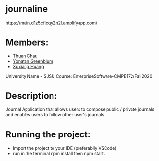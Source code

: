 # journaline
https://main.d1z5cficqy2n2l.amplifyapp.com/

# Members:
* [Thuan Chau](https://github.com/ThuanChau22)
* [Yonatan Greenblum](https://github.com/YoniGreenblum)
* [Xuxiang Huang](https://github.com/XuxiH)

University Name - SJSU
Course: EnterpriseSoftware-CMPE172/Fall2020

# Description:
Journal Application that allows users to compose public / private journals and enables users to follow other user's journals.

# Running the project:
* Import the project to your IDE (preferablly VSCode)
* run in the terminal npm install then npm start.
